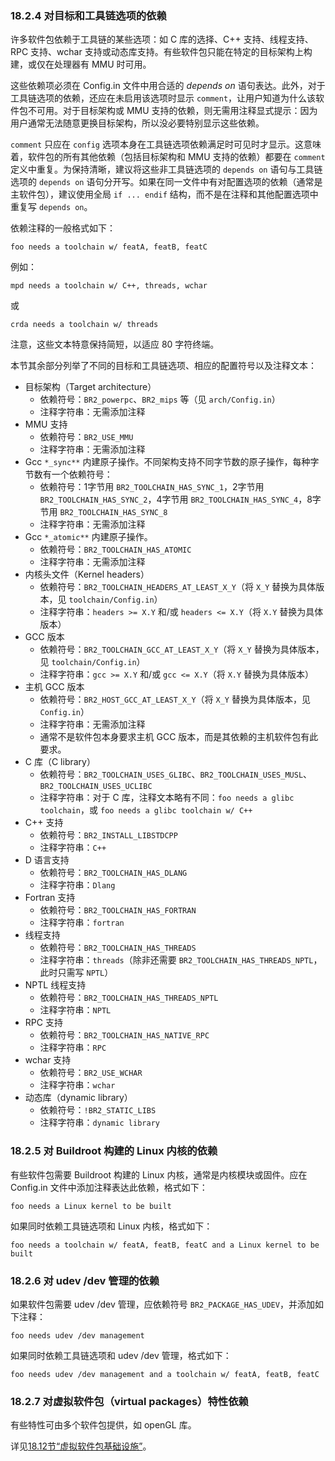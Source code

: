 ### 18.2.4 对目标和工具链选项的依赖

许多软件包依赖于工具链的某些选项：如 C 库的选择、C++ 支持、线程支持、RPC 支持、wchar 支持或动态库支持。有些软件包只能在特定的目标架构上构建，或仅在处理器有 MMU 时可用。

这些依赖项必须在 Config.in 文件中用合适的 *depends on* 语句表达。此外，对于工具链选项的依赖，还应在未启用该选项时显示 `comment`，让用户知道为什么该软件包不可用。对于目标架构或 MMU 支持的依赖，则无需用注释显式提示：因为用户通常无法随意更换目标架构，所以没必要特别显示这些依赖。

`comment` 只应在 `config` 选项本身在工具链选项依赖满足时可见时才显示。这意味着，软件包的所有其他依赖（包括目标架构和 MMU 支持的依赖）都要在 `comment` 定义中重复。为保持清晰，建议将这些非工具链选项的 `depends on` 语句与工具链选项的 `depends on` 语句分开写。如果在同一文件中有对配置选项的依赖（通常是主软件包），建议使用全局 `if ... endif` 结构，而不是在注释和其他配置选项中重复写 `depends on`。

依赖注释的一般格式如下：

```
foo needs a toolchain w/ featA, featB, featC
```

例如：

```
mpd needs a toolchain w/ C++, threads, wchar
```

或

```
crda needs a toolchain w/ threads
```

注意，这些文本特意保持简短，以适应 80 字符终端。

本节其余部分列举了不同的目标和工具链选项、相应的配置符号以及注释文本：

- 目标架构（Target architecture）
  - 依赖符号：`BR2_powerpc`、`BR2_mips` 等（见 `arch/Config.in`）
  - 注释字符串：无需添加注释
- MMU 支持
  - 依赖符号：`BR2_USE_MMU`
  - 注释字符串：无需添加注释
- Gcc `*_sync**` 内建原子操作。不同架构支持不同字节数的原子操作，每种字节数有一个依赖符号：
  - 依赖符号：1字节用 `BR2_TOOLCHAIN_HAS_SYNC_1`，2字节用 `BR2_TOOLCHAIN_HAS_SYNC_2`，4字节用 `BR2_TOOLCHAIN_HAS_SYNC_4`，8字节用 `BR2_TOOLCHAIN_HAS_SYNC_8`
  - 注释字符串：无需添加注释
- Gcc `*_atomic**` 内建原子操作。
  - 依赖符号：`BR2_TOOLCHAIN_HAS_ATOMIC`
  - 注释字符串：无需添加注释
- 内核头文件（Kernel headers）
  - 依赖符号：`BR2_TOOLCHAIN_HEADERS_AT_LEAST_X_Y`（将 `X_Y` 替换为具体版本，见 `toolchain/Config.in`）
  - 注释字符串：`headers >= X.Y` 和/或 `headers <= X.Y`（将 `X.Y` 替换为具体版本）
- GCC 版本
  - 依赖符号：`BR2_TOOLCHAIN_GCC_AT_LEAST_X_Y`（将 `X_Y` 替换为具体版本，见 `toolchain/Config.in`）
  - 注释字符串：`gcc >= X.Y` 和/或 `gcc <= X.Y`（将 `X.Y` 替换为具体版本）
- 主机 GCC 版本
  - 依赖符号：`BR2_HOST_GCC_AT_LEAST_X_Y`（将 `X_Y` 替换为具体版本，见 `Config.in`）
  - 注释字符串：无需添加注释
  - 通常不是软件包本身要求主机 GCC 版本，而是其依赖的主机软件包有此要求。
- C 库（C library）
  - 依赖符号：`BR2_TOOLCHAIN_USES_GLIBC`、`BR2_TOOLCHAIN_USES_MUSL`、`BR2_TOOLCHAIN_USES_UCLIBC`
  - 注释字符串：对于 C 库，注释文本略有不同：`foo needs a glibc toolchain`，或 `foo needs a glibc toolchain w/ C++`
- C++ 支持
  - 依赖符号：`BR2_INSTALL_LIBSTDCPP`
  - 注释字符串：`C++`
- D 语言支持
  - 依赖符号：`BR2_TOOLCHAIN_HAS_DLANG`
  - 注释字符串：`Dlang`
- Fortran 支持
  - 依赖符号：`BR2_TOOLCHAIN_HAS_FORTRAN`
  - 注释字符串：`fortran`
- 线程支持
  - 依赖符号：`BR2_TOOLCHAIN_HAS_THREADS`
  - 注释字符串：`threads`（除非还需要 `BR2_TOOLCHAIN_HAS_THREADS_NPTL`，此时只需写 `NPTL`）
- NPTL 线程支持
  - 依赖符号：`BR2_TOOLCHAIN_HAS_THREADS_NPTL`
  - 注释字符串：`NPTL`
- RPC 支持
  - 依赖符号：`BR2_TOOLCHAIN_HAS_NATIVE_RPC`
  - 注释字符串：`RPC`
- wchar 支持
  - 依赖符号：`BR2_USE_WCHAR`
  - 注释字符串：`wchar`
- 动态库（dynamic library）
  - 依赖符号：`!BR2_STATIC_LIBS`
  - 注释字符串：`dynamic library`

### 18.2.5 对 Buildroot 构建的 Linux 内核的依赖

有些软件包需要 Buildroot 构建的 Linux 内核，通常是内核模块或固件。应在 Config.in 文件中添加注释表达此依赖，格式如下：

```
foo needs a Linux kernel to be built
```

如果同时依赖工具链选项和 Linux 内核，格式如下：

```
foo needs a toolchain w/ featA, featB, featC and a Linux kernel to be built
```

### 18.2.6 对 udev /dev 管理的依赖

如果软件包需要 udev /dev 管理，应依赖符号 `BR2_PACKAGE_HAS_UDEV`，并添加如下注释：

```
foo needs udev /dev management
```

如果同时依赖工具链选项和 udev /dev 管理，格式如下：

```
foo needs udev /dev management and a toolchain w/ featA, featB, featC
```

### 18.2.7 对虚拟软件包（virtual packages）特性依赖

有些特性可由多个软件包提供，如 openGL 库。

详见[18.12节“虚拟软件包基础设施”](https://buildroot.org/downloads/manual/manual.html#virtual-package-tutorial)。
